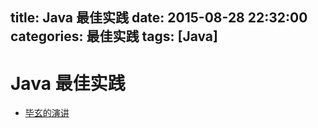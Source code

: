 title: Java 最佳实践
date: 2015-08-28 22:32:00
categories: 最佳实践
tags: [Java]
---

# Java 最佳实践


* [毕玄的演讲](/upload/java-at-alibaba.pptx)